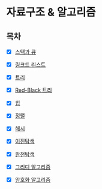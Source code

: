 # 자료구조 & 알고리즘

## 목차

* [x] [스택과 큐](https://github.com/jhy0285/Algorithm/blob/main/algorithm_stack_and_queue.md)

* [x] [링크드 리스트](https://github.com/jhy0285/Algorithm/blob/main/algorithm_linkedlist.md)

* [x] [트리](https://github.com/jhy0285/Algorithm/blob/main/algorithm_tree.md)

* [x] [Red-Black 트리](https://github.com/jhy0285/Algorithm/blob/main/algorithm_red_black_tree.md)

* [x] [힙](https://github.com/jhy0285/Algorithm/blob/main/algorithm_heap.md)

* [x] [정렬](https://github.com/jhy0285/Algorithm/blob/main/algorithm_sort.md)

* [x] [해시](https://github.com/jhy0285/Algorithm/blob/main/algorithm_hash.md)

* [x] [이진탐색](https://github.com/jhy0285/Algorithm/blob/main/algorithm_binary_search.md)

* [x] [완전탐색](https://github.com/jhy0285/Algorithm/blob/main/algorithm_brute_force.md)

* [x] [그리디 알고리즘](https://github.com/jhy0285/Algorithm/blob/main/algorithm_greedy.md)

* [x] [암호화 알고리즘](https://github.com/jhy0285/Algorithm/blob/main/algorithm_cryptography.md)

